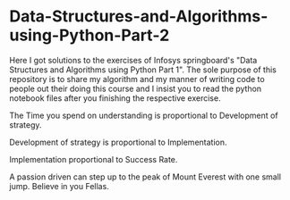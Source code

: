 # Data-Structures-and-Algorithms-using-Python-Part-2
Here I got solutions to the exercises of Infosys springboard's "Data Structures and Algorithms using Python Part 1". The sole purpose of this repository is to share my algorithm and my manner of writing code to people out their doing this course and I insist you to read the python notebook files after you finishing the respective exercise.

The Time you spend on understanding is proportional to Development of strategy.

Development of strategy is proportional to Implementation.

Implementation proportional to Success Rate.

A passion driven can step up to the peak of Mount Everest with one small jump. Believe in you Fellas.
